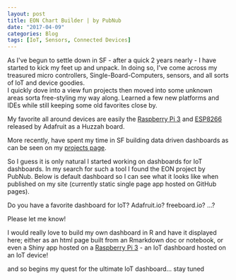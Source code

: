 ```yaml
---
layout: post
title: EON Chart Builder | by PubNub
date: "2017-04-09"
categories: Blog
tags: [IoT, Sensors, Connected Devices]
---
```


As I've begun to settle down in SF - after a quick 2 years nearly - I have
started to kick my feet up and unpack. In doing so, I've come across my treasured micro controllers, Single-Board-Computers, sensors, and all sorts of IoT and device goodies.  
I quickly dove into a view fun projects then moved into some unknown areas sorta free-styling my way along. Learned a few new platforms and IDEs while still keeping some old favorites close by.

My favorite all around devices are easily the [Raspberry Pi 3](http://amzn.to/2oOHaAM) and [ESP8266](http://amzn.to/2nX0xDS) released by Adafruit as a Huzzah board.

More recently, have spent my time in SF building data driven dashboards as can be seen on my [projects page](http://jerad.xyz).  

So I guess it is only natural I started working on dashboards for IoT dashboards. In my search for such a tool I found the EON project by PubNub. Below is default dashboard so I can see what it looks like when published on my site (currently static single page app hosted on GitHub pages).

Do you have a favorite dashboard for IoT?
Adafruit.io?
freeboard.io?
...?

Please let me know!

I would really love to build my own dashboard in R and have it displayed here; either as an html page built from an Rmarkdown doc or notebook, or even a Shiny app hosted on a [Raspberry Pi 3](http://amzn.to/2oOHaAM) - an IoT dashboard hosted on an IoT device!


<script type="text/javascript" src="https://pubnub.github.io/eon/v/eon/1.0.0/eon.js"></script>
<link type="text/css" rel="stylesheet" href="https://pubnub.github.io/eon/v/eon/1.0.0/eon.css" />
<div id="chart"></div>
<script type="text/javascript">
var __eon_pubnub = new PubNub({
  subscribeKey: "sub-c-bd9ab0d6-6e02-11e5-8d3b-0619f8945a4f"
});
var __eon_cols = ["Austin","New York","San Francisco","Portland"];
var __eon_labels = {};
chart = eon.chart({
  pubnub: __eon_pubnub,
  channels: ["test-channel-0.7671745544564044"],
  history: false,
  flow: true,
  rate: 1000,
  limit: 5,
  generate: {
    bindto: "#chart",
    data: {
      colors: {"Austin":"#D70060","New York":"#E54028","San Francisco":"#F18D05","Portland":"#113F8C"},
      type: "spline"
    },
    transition: {
      duration: 250
    },
    axis: {
      x: {
        label: ""
      },
      y: {
        label: ""
      }
    },
    grid: {
      x: {
        show: false
      },
      y: {
        show: false
      }
    },
    tooltip: {
     show: true
    },
    point: {
      show: true
    }
  },
  transform: function(message) {
    var message = eon.c.flatten(message.eon);
    var o = {};
    for(index in message) {
      if(__eon_cols.indexOf(index) > -1){
        o[__eon_labels[index] || index] = message[index];
      }
    }
    return {
      eon: o
    };
  }
});
</script>

and so begins my quest for the ultimate IoT dashboard... stay tuned 
